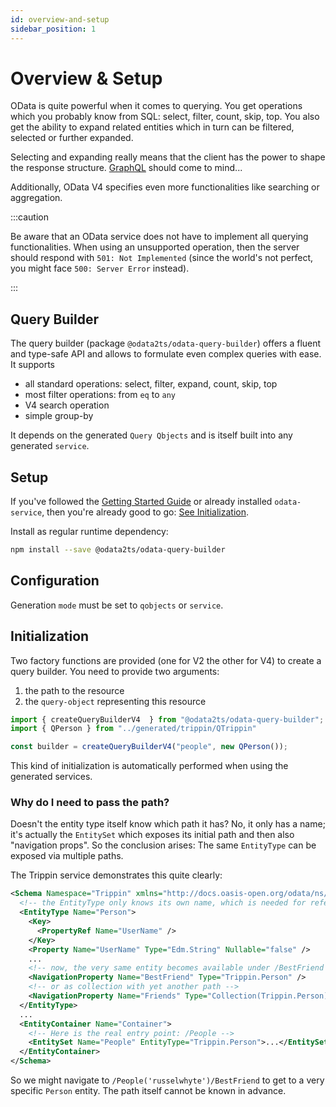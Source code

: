 ```yaml
---
id: overview-and-setup
sidebar_position: 1
---
```


# Overview & Setup

OData is quite powerful when it comes to querying. You get operations which you probably know from SQL:
select, filter, count, skip, top. You also get the ability to expand related entities which in turn can be
filtered, selected or further expanded.

Selecting and expanding really means that the client has the power to shape the response structure.
[GraphQL](https://graphql.org/) should come to mind...

Additionally, OData V4 specifies even more functionalities like searching or aggregation.

:::caution

Be aware that an OData service does not have to implement all querying functionalities.
When using an unsupported operation, then the server should respond with `501: Not Implemented`
(since the world's not perfect, you might face `500: Server Error` instead).

:::

## Query Builder

The query builder (package `@odata2ts/odata-query-builder`) offers a fluent and type-safe API
and allows to formulate even complex queries with ease.
It supports

- all standard operations: select, filter, expand, count, skip, top
- most filter operations: from `eq` to `any`
- V4 search operation
- simple group-by

It depends on the generated `Query Qbjects` and is itself built into any generated `service`.

## Setup

If you've followed the [Getting Started Guide](../getting-started/use-case_query-builder) or already installed `odata-service`,
then you're already good to go: [See Initialization](#initialization).

Install as regular runtime dependency:

```bash npm2yarn
npm install --save @odata2ts/odata-query-builder
```

## Configuration

Generation `mode` must be set to `qobjects` or `service`.

## Initialization

Two factory functions are provided (one for V2 the other for V4) to create a query builder.
You need to provide two arguments:

1. the path to the resource
2. the `query-object` representing this resource

```ts
import { createQueryBuilderV4  } from "@odata2ts/odata-query-builder";
import { QPerson } from "../generated/trippin/QTrippin"

const builder = createQueryBuilderV4("people", new QPerson());
```

This kind of initialization is automatically performed when using the generated services.

### Why do I need to pass the path?

Doesn't the entity type itself know which path it has? No, it only has a name;
it's actually the `EntitySet` which exposes its initial path and then also "navigation props".
So the conclusion arises: The same `EntityType` can be exposed via multiple paths.

The Trippin service demonstrates this quite clearly:

```xml
<Schema Namespace="Trippin" xmlns="http://docs.oasis-open.org/odata/ns/edm">
  <!-- the EntityType only knows its own name, which is needed for referencing -->
  <EntityType Name="Person">
    <Key>
      <PropertyRef Name="UserName" />
    </Key>
    <Property Name="UserName" Type="Edm.String" Nullable="false" />
    ...
    <!-- now, the very same entity becomes available under /BestFriend -->
    <NavigationProperty Name="BestFriend" Type="Trippin.Person" />
    <!-- or as collection with yet another path -->
    <NavigationProperty Name="Friends" Type="Collection(Trippin.Person)" />
  </EntityType>
  ...
  <EntityContainer Name="Container">
    <!-- Here is the real entry point: /People -->
    <EntitySet Name="People" EntityType="Trippin.Person">...</EntitySet>
  </EntityContainer>
</Schema>
```

So we might navigate to `/People('russelwhyte')/BestFriend` to get to a very specific `Person` entity.
The path itself cannot be known in advance.
